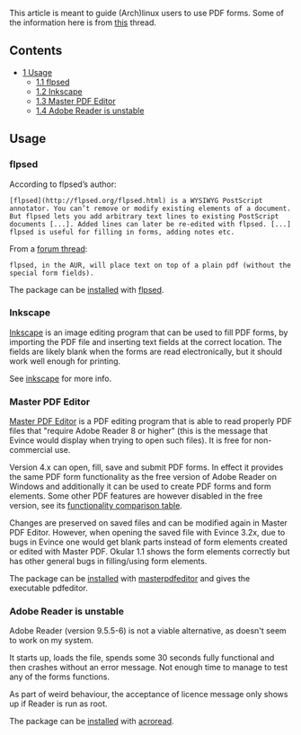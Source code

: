This article is meant to guide (Arch)linux users to use PDF forms. Some of the information here is from [this](https://bbs.archlinux.org/viewtopic.php?id=52084) thread.

## Contents

*   [1 Usage](#Usage)
    *   [1.1 flpsed](#flpsed)
    *   [1.2 Inkscape](#Inkscape)
    *   [1.3 Master PDF Editor](#Master_PDF_Editor)
    *   [1.4 Adobe Reader is unstable](#Adobe_Reader_is_unstable)

## Usage

### flpsed

According to flpsed’s author:

	[flpsed](http://flpsed.org/flpsed.html) is a WYSIWYG PostScript annotator. You can’t remove or modify existing elements of a document. But flpsed lets you add arbitrary text lines to existing PostScript documents [...]. Added lines can later be re-edited with flpsed. [...] flpsed is useful for filling in forms, adding notes etc.

From a [forum thread](https://bbs.archlinux.org/viewtopic.php?pid=556501#p556501):

	flpsed, in the AUR, will place text on top of a plain pdf (without the special form fields).

The package can be [installed](/index.php/Install "Install") with [flpsed](https://aur.archlinux.org/packages/flpsed/).

### Inkscape

[Inkscape](http://www.inkscape.org/) is an image editing program that can be used to fill PDF forms, by importing the PDF file and inserting text fields at the correct location. The fields are likely blank when the forms are read electronically, but it should work well enough for printing.

See [inkscape](/index.php/Inkscape "Inkscape") for more info.

### Master PDF Editor

[Master PDF Editor](https://code-industry.net/) is a PDF editing program that is able to read properly PDF files that "require Adobe Reader 8 or higher" (this is the message that Evince would display when trying to open such files). It is free for non-commercial use.

Version 4.x can open, fill, save and submit PDF forms. In effect it provides the same PDF form functionality as the free version of Adobe Reader on Windows and additionally it can be used to create PDF forms and form elements. Some other PDF features are however disabled in the free version, see its [functionality comparison table](https://code-industry.net/free-pdf-editor/).

Changes are preserved on saved files and can be modified again in Master PDF Editor. However, when opening the saved file with Evince 3.2x, due to bugs in Evince one would get blank parts instead of form elements created or edited with Master PDF. Okular 1.1 shows the form elements correctly but has other general bugs in filling/using form elements.

The package can be [installed](/index.php/Install "Install") with [masterpdfeditor](https://aur.archlinux.org/packages/masterpdfeditor/) and gives the executable pdfeditor.

### Adobe Reader is unstable

Adobe Reader (version 9.5.5-6) is not a viable alternative, as doesn't seem to work on my system.

It starts up, loads the file, spends some 30 seconds fully functional and then crashes without an error message. Not enough time to manage to test any of the forms functions.

As part of weird behaviour, the acceptance of licence message only shows up if Reader is run as root.

The package can be [installed](/index.php/Install "Install") with [acroread](https://aur.archlinux.org/packages/acroread/).